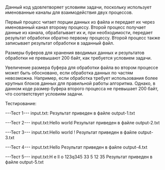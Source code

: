 Данный код удовлетворяет условиям задачи, поскольку использует именованные каналы для взаимодействия двух процессов.

Первый процесс читает порции данных из файла и передает их через именованный канал второму процессу. Второй процесс получает данные из канала, обрабатывает их и, при необходимости, передает результат обработки обратно первому процессу. Второй процесс также записывает результат обработки в заданный файл.

Размеры буферов для хранения вводимых данных и результатов обработки не превышают 200 байт, как требуется условием задачи.

Увеличение размера буфера для обработки файла во втором процессе может быть обосновано, если обработка данных по частям невозможна. Например, если обработка требует использования более крупных блоков данных для правильной работы алгоритма. Однако, в данном коде размер буфера второго процесса не превышает 200 байт, что соответствует условиям задачи.

Тестирование:

---Тест 1---
input.txt:
Результат приведен в файле output-1.txt

---Тест 2---
input.txt:Hello world
Результат приведен в файле output-2.txt

---Тест 3---
input.txt:Hello world !
Результат приведен в файле output-3.txt

---Тест 4---
input.txt:Hello
Результат приведен в файле output-4.txt

---Тест 5---
input.txt:H e ll o 123q345 33 5 12 35
Результат приведен в файле output-5.txt
